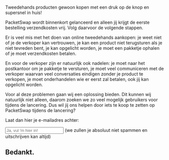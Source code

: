 ---
---

<p>Tweedehands producten gewoon kopen met een druk op de knop en supersnel in huis!</p>

<section>
  <p>PacketSwap wordt binnenkort gelanceerd en alleen jij krijgt de eerste bestelling verzendkosten vrij. Volg daarvoor de volgende stappen.</p>
</section>

<section class="expand">
  <p>Er is veel mis met het doen van online tweedehands aankopen: je weet niet of je de verkoper kan vertrouwen, je kan een product niet terugsturen als je niet tevreden bent, je kan opgelicht worden, je moet een pakketje ophalen of je moet verzendkosten betalen.</p>

  <p>En voor de verkoper zijn er natuurlijk ook nadelen: je moet naar het postkantoor om je pakketje te versturen, je moet veel communiceren met de verkoper waarvan veel conversaties eindigen zonder je product te verkopen, je moet onderhandelen wie er eerst zal betalen, ook jij kan opgelicht worden.</p>

  <p>Voor al deze problemen gaan wij een oplossing bieden. Dit kunnen wij natuurlijk niet alleen, daarom zoeken we zo veel mogelijk gebruikers voor tijdens de lancering. Dus wil jij ons helpen door iets te koop te zetten op PacketSwap tijdens de lancering?</p>
</section>

 Laat dan hier je e-mailadres achter:

<input type="text" placeholder="Ja, vul 'm hier in!">
(we zullen je absoluut niet spammen en uitschrijven kan altijd)

<h2>Bedankt.</h2>
